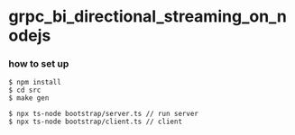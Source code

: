 # grpc_bi_directional_streaming_on_nodejs

### how to set up

 ```
 $ npm install
 $ cd src
 $ make gen

 $ npx ts-node bootstrap/server.ts // run server
 $ npx ts-node bootstrap/client.ts // client
 ```
